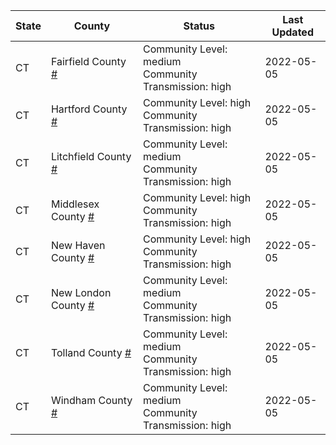 State | County | Status | Last Updated
--- | --- | --- | --- 
CT | Fairfield County <a href="#fairfield_county">#</a> | <a name="fairfield_county"></a>Community Level: medium<br/>Community Transmission: high | 2022-05-05
CT | Hartford County <a href="#hartford_county">#</a> | <a name="hartford_county"></a>Community Level: high<br/>Community Transmission: high | 2022-05-05
CT | Litchfield County <a href="#litchfield_county">#</a> | <a name="litchfield_county"></a>Community Level: medium<br/>Community Transmission: high | 2022-05-05
CT | Middlesex County <a href="#middlesex_county">#</a> | <a name="middlesex_county"></a>Community Level: high<br/>Community Transmission: high | 2022-05-05
CT | New Haven County <a href="#new_haven_county">#</a> | <a name="new_haven_county"></a>Community Level: high<br/>Community Transmission: high | 2022-05-05
CT | New London County <a href="#new_london_county">#</a> | <a name="new_london_county"></a>Community Level: medium<br/>Community Transmission: high | 2022-05-05
CT | Tolland County <a href="#tolland_county">#</a> | <a name="tolland_county"></a>Community Level: medium<br/>Community Transmission: high | 2022-05-05
CT | Windham County <a href="#windham_county">#</a> | <a name="windham_county"></a>Community Level: medium<br/>Community Transmission: high | 2022-05-05
